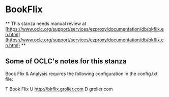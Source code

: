 # BookFlix
** This stanza needs manual review at [https://www.oclc.org/support/services/ezproxy/documentation/db/bkflix.en.html](https://www.oclc.org/support/services/ezproxy/documentation/db/bkflix.en.html) **

## Some of OCLC's notes for this stanza

Book Flix & Analysis requires the following configuration in the config.txt  file:

T Book Flix
 U http://bkflix.grolier.com
 D grolier.com
 

